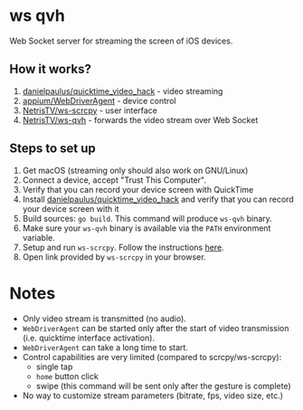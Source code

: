 # ws qvh

Web Socket server for streaming the screen of iOS devices.

## How it works?

1. [danielpaulus/quicktime_video_hack](https://github.com/chenhengjie123/quicktime_video_hack) - video streaming
2. [appium/WebDriverAgent](https://github.com/appium/WebDriverAgent) - device control
3. [NetrisTV/ws-scrcpy](https://github.com/NetrisTV/ws-scrcpy) - user interface
4. [NetrisTV/ws-qvh](https://github.com/NetrisTV/ws-qvh) - forwards the video stream over Web Socket

## Steps to set up

1. Get macOS (streaming only should also work on GNU/Linux)
2. Connect a device, accept "Trust This Computer".
3. Verify that you can record your device screen with QuickTime
4. Install [danielpaulus/quicktime_video_hack](https://github.com/chenhengjie123/quicktime_video_hack) and verify that you can record your device screen with it
5. Build sources: `go build`. This command will produce `ws-qvh` binary.
6. Make sure your `ws-qvh` binary is available via the `PATH` environment variable.
7. Setup and run `ws-scrcpy`. Follow the instructions [here](https://github.com/NetrisTV/ws-scrcpy#ws-qvh).
8. Open link provided by `ws-scrcpy` in your browser.
   
# Notes

* Only video stream is transmitted (no audio).
* `WebDriverAgent` can be started only after the start of video transmission (i.e. quicktime interface activation).
* `WebDriverAgent` can take a long time to start.
* Control capabilities are very limited (compared to scrcpy/ws-scrcpy): 
   * single tap
   * `home` button click
   * swipe (this command will be sent only after the gesture is complete)
* No way to customize stream parameters (bitrate, fps, video size, etc.)
